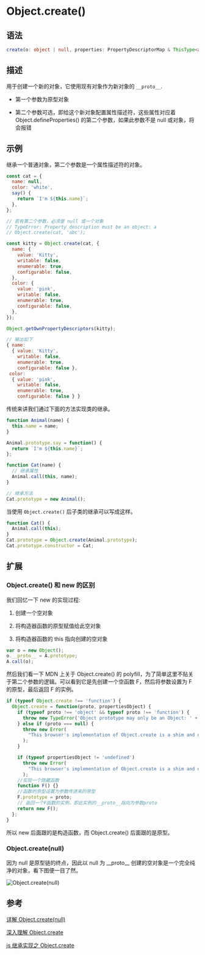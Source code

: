 # Object.create()

## 语法

```ts
create(o: object | null, properties: PropertyDescriptorMap & ThisType<any>): any;
```

## 描述

用于创建一个新的对象，它使用现有对象作为新对象的 `__proto__`.

- 第一个参数为原型对象

- 第二个参数可选，即给这个新对象配置属性描述符，这些属性对应着 Object.defineProperties() 的第二个参数，如果此参数不是 null 或对象，将会报错

## 示例

继承一个普通对象，第二个参数是一个属性描述符的对象。

```js
const cat = {
  name: null,
  color: 'white',
  say() {
    return `I'm ${this.name}`;
  },
};

// 若有第二个参数，必须是 null 或一个对象
// TypeError: Property description must be an object: a
// Object.create(cat, 'abc');

const kitty = Object.create(cat, {
  name: {
    value: 'Kitty',
    writable: false,
    enumerable: true,
    configurable: false,
  },
  color: {
    value: 'pink',
    writable: false,
    enumerable: true,
    configurable: false,
  },
});

Object.getOwnPropertyDescriptors(kitty);

// 输出如下
{ name:
  { value: 'Kitty',
    writable: false,
    enumerable: true,
    configurable: false },
 color:
  { value: 'pink',
    writable: false,
    enumerable: true,
    configurable: false } }
```

传统来讲我们通过下面的方法实现类的继承。

```js
function Animal(name) {
  this.name = name;
}

Animal.prototype.say = function() {
  return `I'm ${this.name}`;
};

function Cat(name) {
  // 继承属性
  Animal.call(this, name);
}

// 继承方法
Cat.prototype = new Animal();
```

当使用 `Object.create()` 后子类的继承可以写成这样。

```js
function Cat() {
  Animal.call(this);
}
Cat.prototype = Object.create(Animal.prototype);
Cat.prototype.constructor = Cat;
```

## 扩展

### Object.create() 和 new 的区别

我们回忆一下 new 的实现过程:

1. 创建一个空对象

2. 将构造器函数的原型赋值给此空对象

3. 将构造器函数的 this 指向创建的空对象

```js
var o = new Object();
o.__proto__ = A.prototype;
A.call(o);
```

然后我们看一下 MDN 上关于 Object.create() 的 polyfill，为了简单这里不贴关于第二个参数的逻辑。可以看到它是先创建一个空函数 F，然后将参数设置为 F 的原型，最后返回 F 的实例。

```js
if (typeof Object.create !== 'function') {
  Object.create = function(proto, propertiesObject) {
    if (typeof proto !== 'object' && typeof proto !== 'function') {
      throw new TypeError('Object prototype may only be an Object: ' + proto);
    } else if (proto === null) {
      throw new Error(
        "This browser's implementation of Object.create is a shim and doesn't support 'null' as the first argument.",
      );
    }

    if (typeof propertiesObject != 'undefined')
      throw new Error(
        "This browser's implementation of Object.create is a shim and doesn't support a second argument.",
      );
    //实现一个隐藏函数
    function F() {}
    //函数的原型设置为参数传进来的原型
    F.prototype = proto;
    // 返回一个F函数的实例，即此实例的__proto__指向为参数proto
    return new F();
  };
}
```

所以 new 后面跟的是构造函数，而 Object.create() 后面跟的是原型。

### Object.create(null)

因为 null 是原型链的终点，因此以 null 为 \_\_proto\_\_ 创建的空对象是一个完全纯净的对象，看下图便一目了然。

![Object.create(null)](/Object.create.jpg)

## 参考

[详解 Object.create(null)](https://juejin.im/post/5acd8ced6fb9a028d444ee4e)

[深入理解 Object.create](https://juejin.im/post/5a9ce60b6fb9a028cc60b69c)

[js 继承实现之 Object.create](https://segmentfault.com/a/1190000014592412)
